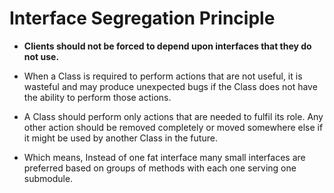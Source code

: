 # Interface Segregation Principle

- **Clients should not be forced to depend upon interfaces that they do not use.**


- When a Class is required to perform actions that are not useful, it is wasteful and may produce unexpected bugs if the
  Class does not have the ability to perform those actions.
- A Class should perform only actions that are needed to fulfil its role. Any other action should be removed completely
  or moved somewhere else if it might be used by another Class in the future.

- Which means, Instead of one fat interface many small interfaces are preferred based on groups of methods with each one
  serving one submodule.
